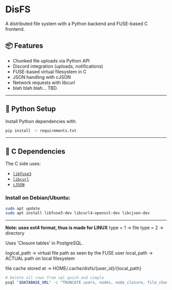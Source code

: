 # DisFS
A distributed file system with a Python backend and FUSE-based C frontend.

## 📦 Features
- Chunked file uploads via Python API
- Discord integration (uploads, notifications)
- FUSE-based virtual filesystem in C
- JSON handling with cJSON
- Network requests with libcurl
- blah blah blah... TBD.

---

## 🐍 Python Setup

Install Python dependencies with:
```bash
pip install -r requirements.txt
```

---

## 🧱 C Dependencies

The C side uses:

- [`libfuse3`](https://github.com/libfuse/libfuse)
- [`libcurl`](https://curl.se/libcurl/)
- [`cJSON`](https://github.com/DaveGamble/cJSON)

### Install on Debian/Ubuntu:

```bash
sudo apt update
sudo apt install libfuse3-dev libcurl4-openssl-dev libcjson-dev
```

---


**Note: uses ext4 format, thus is made for LINUX**
type = 1 -> file
type = 2 -> directory

Uses 'Closure tables' in PostgreSQL.


logical_path -> virtual file path as seen by the FUSE user
local_path -> ACTUAL path on local filesystem


file cache stored at -> HOME/.cache/disfs/{user_id}/{local_path}

```bash
# Delete all rows from sql quick and simple
psql "$DATABASE_URL" -c "TRUNCATE users, nodes, node_closure, file_chunks RESTART IDENTITY CASCADE;"
```